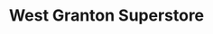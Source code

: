 ---
title: "West Granton Superstore"
url: /edinburgh/west-granton-superstore/
shop: Lebensmittel
---